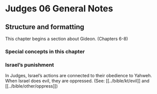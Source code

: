 # Judges 06 General Notes
## Structure and formatting

This chapter begins a section about Gideon. (Chapters 6-8)

### Special concepts in this chapter

### Israel’s punishment
In Judges, Israel’s actions are connected to their obedience to Yahweh. When Israel does evil, they are oppressed. (See: [[../bible/kt/evil]] and [[../bible/other/oppress]])